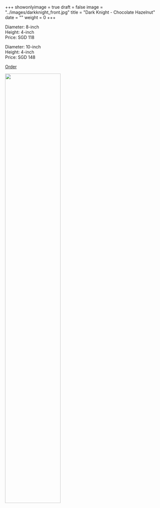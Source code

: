+++
showonlyimage = true
draft = false
image = "../images/darkknight_front.jpg"
title = "Dark Knight - Chocolate Hazelnut"
date = ""
weight = 0
+++

Diameter: 8-inch <br/>
Height: 4-inch <br/>
Price: SGD 118

Diameter: 10-inch <br/>
Height: 4-inch <br/>
Price: SGD 148    


<a href="/#contact" class="btn btn-default">Order</a>
	
<img src="/images/darkknight_easter.jpg" width="60%"/>

